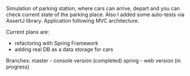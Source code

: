 Simulation of parking station, where cars can arrive, depart and you can check current state of the parking place.
Also I added some auto-tests via AssertJ library. Application following MVC architecture.

Current plans are: 
- refactoring with Spring Framework
- adding real DB as a data storage for cars

Branches:
master - console version (completed)
spring - web version (in progress)

